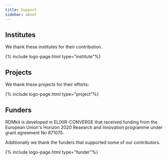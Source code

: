 ```yaml
---
title: Support
sidebar: about
---
```


## Institutes

We thank these institutes for their contribution.

{% include logo-page.html type="institute"%}

## Projects

We thank these projects for their efforts:

{% include logo-page.html type="project"%}

## Funders

RDMkit is developed in ELIXIR-CONVERGE that received funding from the European Union's Horizon 2020 Research and Innovation programme under grant agreement No 871075. 

Additionally we thank the funders that supported some of our contributors.

{% include logo-page.html type="funder"%}
